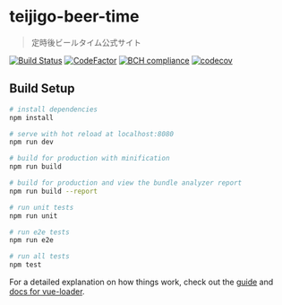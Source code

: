 # teijigo-beer-time

> 定時後ビールタイム公式サイト

[![Build Status](https://travis-ci.com/makowis/teijigo-beer-time.svg?branch=master)](https://travis-ci.com/makowis/teijigo-beer-time)
[![CodeFactor](https://www.codefactor.io/repository/github/makowis/teijigo-beer-time/badge)](https://www.codefactor.io/repository/github/makowis/teijigo-beer-time)
[![BCH compliance](https://bettercodehub.com/edge/badge/makowis/teijigo-beer-time?branch=master)](https://bettercodehub.com/)
[![codecov](https://codecov.io/gh/makowis/teijigo-beer-time/branch/master/graph/badge.svg)](https://codecov.io/gh/makowis/teijigo-beer-time)

## Build Setup

``` bash
# install dependencies
npm install

# serve with hot reload at localhost:8080
npm run dev

# build for production with minification
npm run build

# build for production and view the bundle analyzer report
npm run build --report

# run unit tests
npm run unit

# run e2e tests
npm run e2e

# run all tests
npm test
```

For a detailed explanation on how things work, check out the [guide](http://vuejs-templates.github.io/webpack/) and [docs for vue-loader](http://vuejs.github.io/vue-loader).

